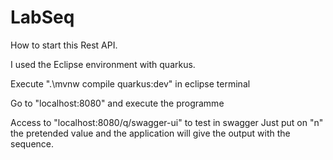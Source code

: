 # LabSeq
How to start this Rest API.

I used the Eclipse environment  with quarkus.

Execute ".\mvnw compile quarkus:dev" in eclipse terminal

Go to "localhost:8080" and execute the programme

Access to "localhost:8080/q/swagger-ui"  to  test in swagger
Just put on "n" the pretended value and the application will give the output with the sequence.
